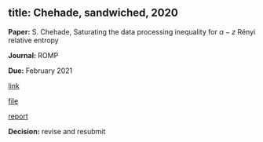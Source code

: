 
title: Chehade, sandwiched, 2020
---

**Paper:** S. Chehade, Saturating the data processing inequality for   $\alpha - z$ Rényi relative entropy

**Journal:** ROMP

**Due:** February 2021

[link]()

[file](REF_chehade2021/file.pdf)

[report](REF_chehade2021/report.pdf)

**Decision:** revise and resubmit 

